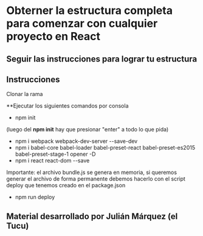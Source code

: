 # Obterner la estructura completa para comenzar con cualquier proyecto en React

## Seguir las instrucciones para lograr tu estructura

Instrucciones
-------------
Clonar la rama 

**Ejecutar los siguientes comandos por consola

+ npm init

(luego del __npm init__ hay que presionar "enter" a todo lo que pida)

+ npm i webpack webpack-dev-server --save-dev
+ npm i babel-core babel-loader babel-preset-react babel-preset-es2015 babel-preset-stage-1 opener -D
+ npm i react react-dom --save

Importante: el archivo bundle.js se genera en memoria, si queremos generar el archivo de forma permanente
debemos hacerlo con el script deploy que tenemos creado en el package.json

+ npm run deploy

## Material desarrollado por Julián Márquez (el Tucu)

